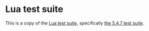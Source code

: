 # Lua test suite

This is a copy of the [Lua test suite](https://lua.org/tests/),
specifically [the 5.4.7 test suite](https://lua.org/tests/lua-5.4.7-tests.tar.gz).
